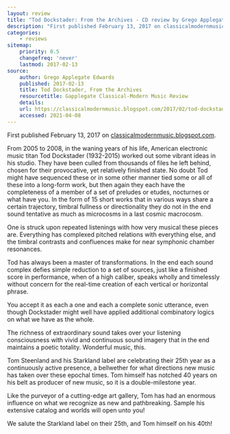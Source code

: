```yaml
---
layout: review
title: "Tod Dockstader: From the Archives - CD review by Grego Applegate Edwards"
description: "First published February 13, 2017 on classicalmodernmusic.blogspot.com"
categories:
    - reviews
sitemap:
    priority: 0.5
    changefreq: 'never'
    lastmod: 2017-02-13
source:
    author: Grego Applegate Edwards
    published: 2017-02-13
    title: Tod Dockstader, From the Archives
    resourcetitle: Gapplegate Classical-Modern Music Review
    details:
    url: https://classicalmodernmusic.blogspot.com/2017/02/tod-dockstader-from-archives.html
    accessed: 2021-04-08
---
```


First published February 13, 2017 on <a href="https://classicalmodernmusic.blogspot.com/2017/02/tod-dockstader-from-archives.html" target="_blank">classicalmodernmusic.blogspot.com</a>.

From 2005 to 2008, in the waning years of his life, American electronic  music titan Tod Dockstader (1932-2015) worked out some vibrant ideas in his studio. They have been culled from thousands of files he left behind, chosen for their provocative, yet relatively finished state. No doubt Tod might have sequenced these or in some other manner tied some or all of these into a long-form work, but then again they each have the completeness of a member of a set of preludes or etudes, nocturnes or what have you. In the form of 15 short works that in various ways share a certain trajectory, timbral fullness or directionality they do not in the end sound tentative as much as microcosms in a last cosmic macrocosm.

One is struck upon repeated listenings with how very musical these pieces are. Everything has complexed pitched relations with everything else, and the timbral contrasts and confluences make for near symphonic chamber resonances.

Tod has always been a master of transformations. In the end each sound complex defies simple reduction to a set of sources, just like a finished score in performance, when of a high caliber, speaks wholly and timelessly without concern for the real-time creation of each vertical or horizontal phrase.

You accept it as each a one and each a complete sonic utterance, even though  Dockstader might well have applied additional combinatory logics on what we have as the whole.

The richness of extraordinary sound takes over your listening consciousness with vivid and continuous sound imagery that in the end maintains a poetic totality. Wonderful music, this.

Tom Steenland and his Starkland label are celebrating their 25th year as a continuously active presence, a bellwether for what directions new music  has taken over these epochal times. Tom himself has notched 40 years on his belt as producer of new music, so it is a double-milestone year.

Like the purveyor of a cutting-edge art gallery, Tom has had an enormous influence on what we recognize as new and pathbreaking. Sample his extensive catalog and worlds will open unto you!

We salute the Starkland label on their 25th, and Tom himself on his 40th!

[//]: <> (https://classicalmodernmusic.blogspot.com/2017/02/tod-dockstader-from-archives.html)
